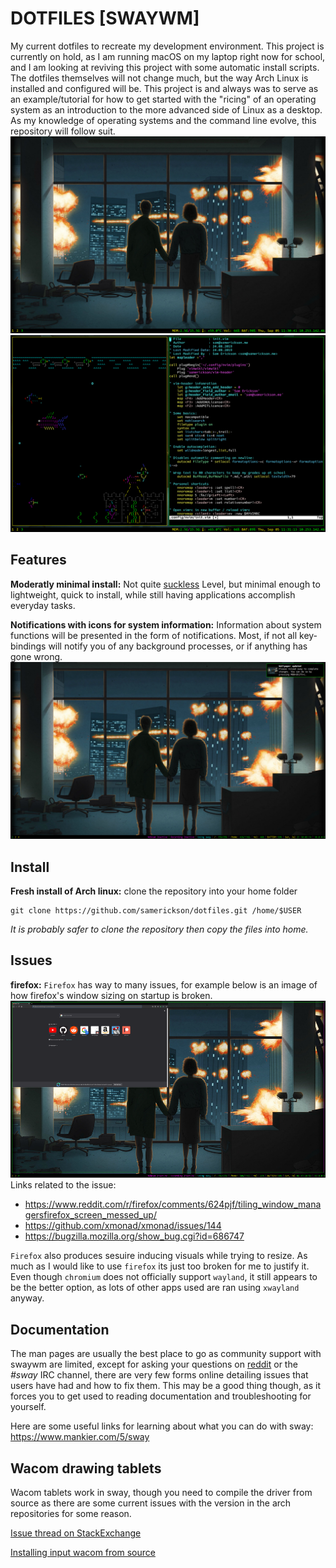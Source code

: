 DOTFILES [SWAYWM]
================= 
My current dotfiles to recreate my development environment. This project is
currently on hold, as I am running macOS on my laptop right now for school, and
I am looking at reviving this project with some automatic install scripts. The
dotfiles themselves will not change much, but the way Arch Linux is installed
and configured will be. This project is and always was to serve as an
example/tutorial for how to get started with the "ricing" of an operating
system as an introduction to the more advanced side of Linux as a desktop. As
my knowledge of operating systems and the command line evolve, this repository
will follow suit. 
![Clean image of my desktop](images/clean.png)
![Busy image of my desktop](images/busy.png)

Features
--------

**Moderatly minimal install:**
Not quite [suckless](https://suckless.org) Level, but minimal enough to
lightweight, quick to install, while still having applications accomplish
everyday tasks. 

**Notifications with icons for system information:**
Information about system functions will be presented in the form of
notifications. Most, if not all key-bindings will notify you of any background
processes, or if anything has gone wrong.
![Image of notifications](images/notification.png)

Install
-------
**Fresh install of Arch linux:** clone the repository into your home folder
```
git clone https://github.com/samerickson/dotfiles.git /home/$USER
```
*It is probably safer to clone the repository then copy the files into home.*

Issues
------
**firefox:**
`Firefox` has way to many issues, for example below is an image of how firefox's
window sizing on startup is broken. 
![image of firefox window issues](images/firefox.png)
Links related to the issue:

* https://www.reddit.com/r/firefox/comments/624pjf/tiling_window_managersfirefox_screen_messed_up/
* https://github.com/xmonad/xmonad/issues/144
* https://bugzilla.mozilla.org/show_bug.cgi?id=686747

`Firefox` also produces sesuire inducing visuals while trying to resize. As much
as I would like to use `firefox` its just too broken for me to justify it. Even
though `chromium` does not officially support `wayland`, it still appears to be the
better option, as lots of other apps used are ran using `xwayland` anyway.

Documentation
-------------
The man pages are usually the best place to go as community support with swaywm
are limited, except for asking your questions on 
[reddit](https://www.reddit.com/r/swaywm) or the *#sway* IRC channel, there are
very few forms online detailing issues that users have had and how to fix them.
This may be a good thing though, as it forces you to get used to reading
documentation and troubleshooting for yourself.

Here are some useful links for learning about what you can do with sway:
https://www.mankier.com/5/sway

Wacom drawing tablets
---------------------
Wacom tablets work in sway, though you need to compile the driver from source
as there are some current issues with the version in the arch repositories
for some reason.

[Issue thread on StackExchange](https://askubuntu.com/questions/1063779/my-wacom-one-device-is-not-working)


[Installing input wacom from source](https://github.com/linuxwacom/input-wacom/wiki/Installing-input-wacom-from-source)

